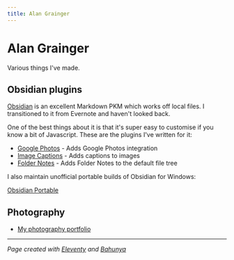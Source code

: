 ```yaml
---
title: Alan Grainger
---
```

# Alan Grainger

Various things I've made.

## Obsidian plugins

[Obsidian](https://obsidian.md/) is an excellent Markdown PKM which works off local files. I transitioned to it from Evernote and haven't looked back.

One of the best things about it is that it's super easy to customise if you know a bit of Javascript. These are the plugins I've written for it:

- [Google Photos](https://github.com/alangrainger/obsidian-google-photos) - Adds Google Photos integration
- [Image Captions](https://github.com/alangrainger/obsidian-image-captions) - Adds captions to images
- [Folder Notes](https://github.com/alangrainger/obsidian-folder-notes) - Adds Folder Notes to the default file tree

I also maintain unofficial portable builds of Obsidian for Windows:

[Obsidian Portable](https://github.com/alangrainger/obsidian-portable)

## Photography

- [My photography portfolio](https://photos.thiswaytospain.com/)

---

*Page created with [Eleventy](https://www.11ty.dev/) and [Bahunya](https://hakanalpay.com/bahunya/)*
